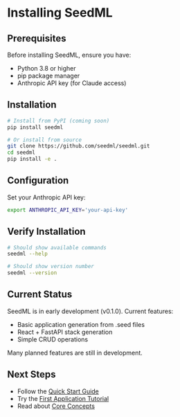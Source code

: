 # Installing SeedML

## Prerequisites

Before installing SeedML, ensure you have:
- Python 3.8 or higher
- pip package manager
- Anthropic API key (for Claude access)

## Installation

```bash
# Install from PyPI (coming soon)
pip install seedml

# Or install from source
git clone https://github.com/seedml/seedml.git
cd seedml
pip install -e .
```

## Configuration

Set your Anthropic API key:
```bash
export ANTHROPIC_API_KEY='your-api-key'
```

## Verify Installation

```bash
# Should show available commands
seedml --help

# Should show version number
seedml --version
```

## Current Status

SeedML is in early development (v0.1.0). Current features:
- Basic application generation from .seed files
- React + FastAPI stack generation
- Simple CRUD operations

Many planned features are still in development.

## Next Steps

- Follow the [Quick Start Guide](quick-start.md)
- Try the [First Application Tutorial](first-app.md)
- Read about [Core Concepts](../core-concepts/overview.md)
